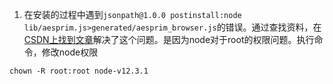1. 在安装的过程中遇到`jsonpath@1.0.0 postinstall:node lib/aesprim.js>generated/aesprim_browser.js`的错误。通过查找资料，在[CSDN上找到文章](https://blog.csdn.net/Angry_Mills/article/details/88728085)解决了这个问题。是因为node对于root的权限问题。执行命令，修改node权限
```
chown -R root:root node-v12.3.1
```

